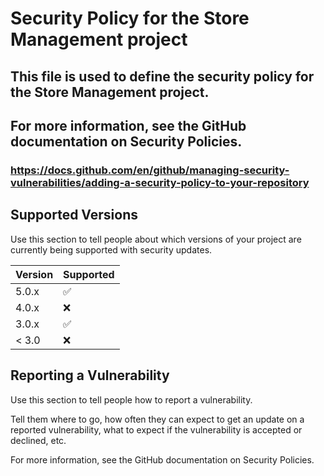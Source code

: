 # Security Policy for the Store Management project
## This file is used to define the security policy for the Store Management project.
## For more information, see the GitHub documentation on Security Policies.
### https://docs.github.com/en/github/managing-security-vulnerabilities/adding-a-security-policy-to-your-repository

## Supported Versions 

Use this section to tell people about which versions of your project are
currently being supported with security updates.

| Version | Supported          |
| ------- | ------------------ |
| 5.0.x   | :white_check_mark: |
| 4.0.x   | :x:                |
| 3.0.x   | :white_check_mark: |
| < 3.0   | :x:                |

## Reporting a Vulnerability

Use this section to tell people how to report a vulnerability.

Tell them where to go, how often they can expect to get an update on a
reported vulnerability, what to expect if the vulnerability is accepted or
declined, etc.

For more information, see the GitHub documentation on Security Policies.